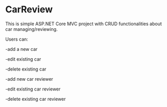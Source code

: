 # CarReview

This is simple ASP.NET Core MVC project with CRUD functionalities about car managing/reviewing.


Users can:

-add a new car

-edit existing car

-delete existing car

-add new car reviewer

-edit existing car reviewer

-delete existing car reviewer
